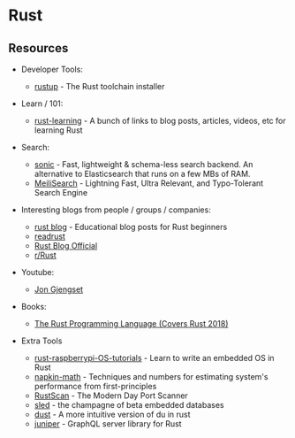 # Rust


## Resources

- Developer Tools:
    - [rustup](https://github.com/rust-lang/rustup) - The Rust toolchain installer

- Learn / 101:
    - [rust-learning](https://github.com/ctjhoa/rust-learning) - A bunch of links to blog posts, articles, videos, etc for learning Rust

- Search:
    - [sonic](https://github.com/valeriansaliou/sonic) - Fast, lightweight & schema-less search backend. An alternative to Elasticsearch that runs on a few MBs of RAM.
    - [MeiliSearch](https://github.com/meilisearch/MeiliSearch) - Lightning Fast, Ultra Relevant, and Typo-Tolerant Search Engine

- Interesting blogs from people / groups / companies:
    - [rust blog](https://github.com/pretzelhammer/rust-blog) - Educational blog posts for Rust beginners
    - [readrust](https://readrust.net/)
    - [Rust Blog Official](https://blog.rust-lang.org/)
    - [r/Rust](https://www.reddit.com/r/rust/)

- Youtube:
    - [Jon Gjengset](https://www.youtube.com/channel/UC_iD0xppBwwsrM9DegC5cQQ)

- Books:
    - [The Rust Programming Language (Covers Rust 2018)](https://www.amazon.com/dp/B07SRQ97RD/)

- Extra Tools
    - [rust-raspberrypi-OS-tutorials](https://github.com/rust-embedded/rust-raspberrypi-OS-tutorials) - Learn to write an embedded OS in Rust
    - [napkin-math](https://github.com/sirupsen/napkin-math) - Techniques and numbers for estimating system's performance from first-principles
    - [RustScan](https://github.com/RustScan/RustScan) - The Modern Day Port Scanner
    - [sled](https://github.com/spacejam/sled) - the champagne of beta embedded databases
    - [dust](https://github.com/bootandy/dust) - A more intuitive version of du in rust
    - [juniper](https://github.com/graphql-rust/juniper) - GraphQL server library for Rust
